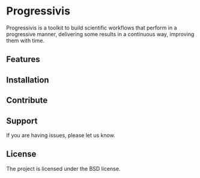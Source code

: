 # Progressivis

Progressivis is a toolkit to build scientific workflows that perform in
a progressive manner, delivering some results in a continuous way,
improving them with time.

## Features

## Installation

## Contribute

## Support

If you are having issues, please let us know.


## License

The project is licensed under the BSD license.
